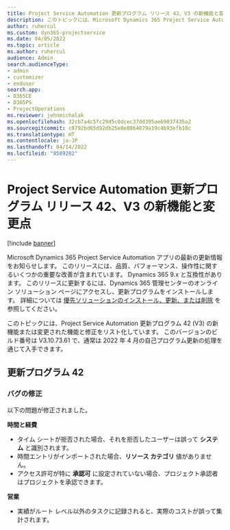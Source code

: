 ```yaml
---
title: Project Service Automation 更新プログラム リリース 42、V3 の新機能と変更点
description: このトピックには、Microsoft Dynamics 365 Project Service Automation 更新プログラム リリース 42 V3 で利用可能な機能と修正がリストされています。
author: ruhercul
ms.custom: dyn365-projectservice
ms.date: 04/05/2022
ms.topic: article
ms.author: ruhercul
audience: Admin
search.audienceType:
- admin
- customizer
- enduser
search.app:
- D365CE
- D365PS
- ProjectOperations
ms.reviewer: johnmichalak
ms.openlocfilehash: 32cb7a4c5fc29d5c0dcec37dd395ae69037435a2
ms.sourcegitcommit: c0792bd65d92db25e0e8864879a19c4b93efb10c
ms.translationtype: HT
ms.contentlocale: ja-JP
ms.lasthandoff: 04/14/2022
ms.locfileid: "8589202"
---
```

# <a name="whats-new-or-changed-in-project-service-automation-update-release-42-v3"></a>Project Service Automation 更新プログラム リリース 42、V3 の新機能と変更点

[!include [banner](../includes/psa-now-project-operations.md)]

Microsoft Dynamics 365 Project Service Automation アプリの最新の更新情報をお知らせします。 このリリースには、品質、パフォーマンス、操作性に関するいくつかの重要な改善が含まれています。 Dynamics 365 9.x と互換性があります。 このリリースに更新するには、Dynamics 365 管理センターのオンライン ソリューション ページにアクセスし、更新プログラムをインストールします。 詳細については [優先ソリューションのインストール、更新、または削除](/power-platform/admin/install-remove-preferred-solution) を参照してください。

このトピックには、Project Service Automation 更新プログラム 42 (V3) の新機能または変更された機能と修正をリスト化しています。 このバージョンのビルド番号は V3.10.73.61 で、通常は 2022 年 4 月の自己プログラム更新の処理を通じて入手できます。

## <a name="update-release-42"></a>更新プログラム 42

### <a name="bug-fixes"></a>バグの修正

以下の問題が修正されました。

**時間と経費**

- タイム シートが拒否された場合、それを拒否したユーザーは誤って **システム** と識別されます。
- 時間エントリがインポートされた場合、**リソース カテゴリ** 値がありません。
- アクセス許可が特に **承認可** に設定されていない場合、プロジェクト承認者はプロジェクトを承認できます。

**営業**

- 実績がルート レベル以外のタスクに記録されると、実際のコストが誤って集計されます。
